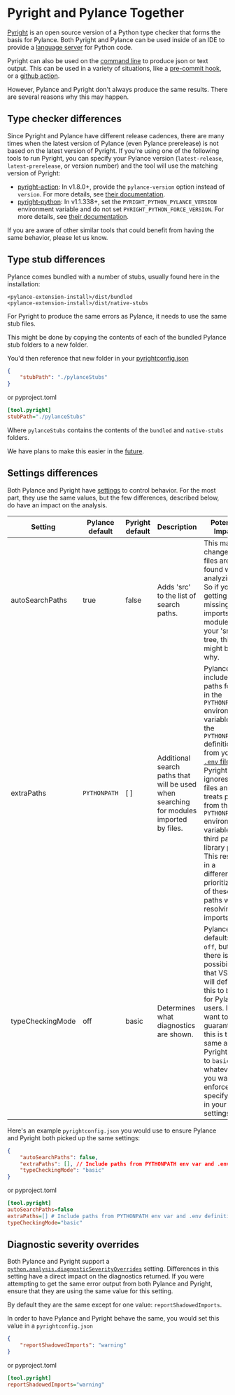 # Pyright and Pylance Together

[Pyright](https://github.com/Microsoft/pyright) is an open source version of a Python type checker that forms the basis for Pylance. Both Pyright and Pylance can be used inside of an IDE to provide a [language server](https://code.visualstudio.com/api/language-extensions/language-server-extension-guide#why-language-server) for Python code.

Pyright can also be used on the [command line](https://github.com/microsoft/pyright/blob/main/docs/command-line.md) to produce json or text output. This can be used in a variety of situations, like a [pre-commit hook](https://github.com/microsoft/pyright/blob/main/docs/ci-integration.md#running-pyright-as-a-pre-commit-hook), or a [github action](https://github.com/jakebailey/pyright-action).

However, Pylance and Pyright don't always produce the same results. There are several reasons why this may happen.

## Type checker differences

Since Pyright and Pylance have different release cadences, there are many times when the latest version of Pylance (even Pylance prerelease) is not based on the latest version of Pyright. If you're using one of the following tools to run Pyright, you can specify your Pylance version (`latest-release`, `latest-prerelease`, or version number) and the tool will use the matching version of Pyright:

- [pyright-action](https://github.com/jakebailey/pyright-action): In v1.8.0+, provide the `pylance-version` option instead of `version`. For more details, see [their documentation](https://github.com/jakebailey/pyright-action#keeping-pyright-and-pylance-in-sync).
- [pyright-python](https://github.com/RobertCraigie/pyright-python): In v1.1.338+, set the `PYRIGHT_PYTHON_PYLANCE_VERSION` environment variable and do not set `PYRIGHT_PYTHON_FORCE_VERSION`. For more details, see [their documentation](https://github.com/RobertCraigie/pyright-python#keeping-pyright-and-pylance-in-sync).

If you are aware of other similar tools that could benefit from having the same behavior, please let us know.

## Type stub differences

Pylance comes bundled with a number of stubs, usually found here in the installation:

```
<pylance-extension-install>/dist/bundled
<pylance-extension-install>/dist/native-stubs
```

For Pyright to produce the same errors as Pylance, it needs to use the same stub files. 

This might be done by copying the contents of each of the bundled Pylance stub folders to a new folder. 

You'd then reference that new folder in your [pyrightconfig.json](https://microsoft.github.io/pyright/#/configuration)

```json
{
    "stubPath": "./pylanceStubs"
}
```

or pyproject.toml

```ini
[tool.pyright]
stubPath="./pylanceStubs"
```

Where `pylanceStubs` contains the contents of the `bundled` and `native-stubs` folders.

We have plans to make this easier in the [future](https://github.com/microsoft/pylance-release/discussions/3638).

## Settings differences

Both Pylance and Pyright have [settings](https://github.com/microsoft/pylance-release#settings-and-customization) to control behavior. For the most part, they use the same values, but the few differences, described below, do have an impact on the analysis.


| Setting | Pylance default | Pyright default | Description | Potential Impact |
|----|----|----|----|----|
| autoSearchPaths | true | false|  Adds 'src' to the list of search paths. | This may change what files are found when analyzing. So if you're getting missing imports for modules in your 'src' tree, this might be why. |
| extraPaths | `PYTHONPATH` | [ ] | Additional search paths that will be used when searching for modules imported by files. | Pylance includes paths found in the `PYTHONPATH` environment variable and the `PYTHONPATH` definition from your [`.env` file](https://code.visualstudio.com/docs/python/environments#_environment-variable-definitions-file). Pyright ignores `.env` files and treats paths from the `PYTHONPATH` environment variable as third party library paths. This results in a difference in prioritization of these paths when resolving imports. |
| typeCheckingMode | off | basic | Determines what diagnostics are shown. | Pylance defaults to `off`, but there is a possibility that VS code will default this to `basic` for Pylance users. If you want to guarantee this is the same as Pyright, set it to `basic` (or whatever you want to enforce) by specifying it in your settings.json. |

Here's an example `pyrightconfig.json` you would use to ensure Pylance and Pyright both picked up the same settings:

```json
{
    "autoSearchPaths": false,
    "extraPaths": [], // Include paths from PYTHONPATH env var and .env definition
    "typeCheckingMode": "basic"
}
```

or pyproject.toml

```ini
[tool.pyright]
autoSearchPaths=false
extraPaths=[] # Include paths from PYTHONPATH env var and .env definition
typeCheckingMode="basic"
```


## Diagnostic severity overrides

Both Pylance and Pyright support a [`python.analysis.diagnosticSeverityOverrides`](https://microsoft.github.io/pyright/#/configuration?id=diagnostic-rule-defaults) setting. Differences in this setting have a direct impact on the diagnostics returned. If you were attempting to get the same error output from both Pylance and Pyright, ensure that they are using the same value for this setting.

By default they are the same except for one value:  `reportShadowedImports`.

In order to have Pylance and Pyright behave the same, you would set this value in a `pyrightconfig.json`

```json
{
    "reportShadowedImports": "warning"
}
```

or pyproject.toml

```ini
[tool.pyright]
reportShadowedImports="warning"
```
